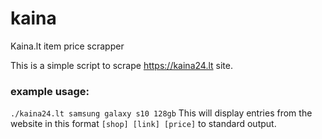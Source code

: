 # kaina
Kaina.lt item price scrapper

This is a simple script to scrape https://kaina24.lt site.

### example usage: 
`./kaina24.lt samsung galaxy s10 128gb`
This will display entries from the website in this format `[shop] [link] [price]` to standard output.
